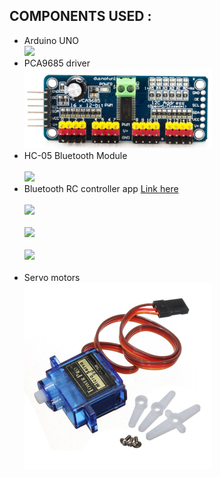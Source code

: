 ## COMPONENTS USED :
* Arduino UNO<br> <img src="https://github.com/Godson-Thomas/Metal_Climber_Bot/blob/master/Metal_Climber_bot/Arduino-Uno.jpg" width="300"> 
* PCA9685 driver<br> <img src="https://github.com/Godson-Thomas/Servo_Control_via_Bluetooth/blob/master/Images/PCA9685.png" width="300"> 
* HC-05 Bluetooth Module<br><br> <img src="https://github.com/Godson-Thomas/Metal_Climber_Bot/blob/master/Metal_Climber_bot/HC-05 bluetooth module.jpg" width="300">
* Bluetooth RC controller app [Link here](https://play.google.com/store/apps/details?id=braulio.calle.bluetoothRCcontroller&hl=en)<br><br> <img src="https://github.com/Godson-Thomas/Metal_Climber_Bot/blob/master/Metal_Climber_bot/App/app1.jpg" width="300"><br><br> <img src="https://github.com/Godson-Thomas/Metal_Climber_Bot/blob/master/Metal_Climber_bot/App/app2.jpg" width="300"><br><br><img src="https://github.com/Godson-Thomas/Metal_Climber_Bot/blob/master/Metal_Climber_bot/App/app3.JPG"><br><br>
* Servo motors<br> <img src="https://github.com/Godson-Thomas/Servo_Control_via_Bluetooth/blob/master/Images/ServoMotor.jpg" width="300"><br>
